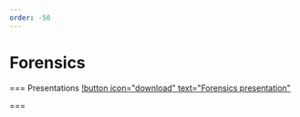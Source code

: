 ```yaml
---
order: -50
---
```


# Forensics

=== Presentations
[!button icon="download" text="Forensics presentation"](/files/forensics.pptx)

===